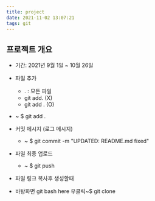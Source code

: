 ```yaml
---
title: project
date: 2021-11-02 13:07:21
tags: git
---
```

## 프로젝트 개요
- 기간: 2021년 9월 1일 ~ 10월 26일
- 파일 추가
   - . : 모든 파일
   - git add. (X)
   - git add . (O)
- ~ $ git add .

- 커밋 메시지 (로그 메시지)
    - ~ $ git commit -m "UPDATED: README.md fixed"
- 파일 최종 업로드
    - ~ $ git push
-  파일 링크 복사후 생성할때
-  바탕화면 git bash here 우클릭~$ git clone